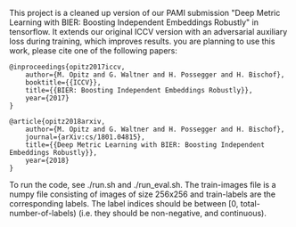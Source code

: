 This project is a cleaned up version of our PAMI submission 
"Deep Metric Learning with BIER: Boosting Independent Embeddings Robustly" in tensorflow. It extends our
original ICCV version with an adversarial auxiliary loss during training, which improves results. 
you are planning to use this work, please cite one of the following papers:


    @inproceedings{opitz2017iccv,
        author={M. Opitz and G. Waltner and H. Possegger and H. Bischof},
        booktitle={{ICCV}},
        title={{BIER: Boosting Independent Embeddings Robustly}},
        year={2017}
    }

    @article{opitz2018arxiv,
        author={M. Opitz and G. Waltner and H. Possegger and H. Bischof},
        journal={arXiv:cs/1801.04815},
        title={{Deep Metric Learning with BIER: Boosting Independent Embeddings Robustly}},
        year={2018}
    }

To run the code, see ./run.sh and ./run_eval.sh.
The train-images file is a numpy file consisting of images of size 256x256 and train-labels are the corresponding
labels. The label indices should be between [0, total-number-of-labels) (i.e. they should be non-negative, and continuous).
